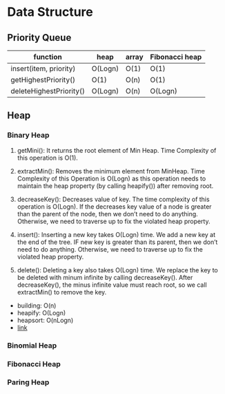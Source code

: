 Data Structure
==
## Priority Queue
function |heap | array | Fibonacci heap
-|-|-|- 
insert(item, priority) | O(Logn) | O(1) | O(1)
getHighestPriority() | O(1) | O(n) | O(1)
deleteHighestPriority() | O(Logn) | O(n) | O(Logn)

## Heap
### Binary Heap
1) getMini(): It returns the root element of Min Heap. Time Complexity of this operation is O(1).

2) extractMin(): Removes the minimum element from MinHeap. Time Complexity of this Operation is O(Logn) as this operation needs to maintain the heap property (by calling heapify()) after removing root.

3) decreaseKey(): Decreases value of key. The time complexity of this operation is O(Logn). If the decreases key value of a node is greater than the parent of the node, then we don’t need to do anything. Otherwise, we need to traverse up to fix the violated heap property.

4) insert(): Inserting a new key takes O(Logn) time. We add a new key at the end of the tree. IF new key is greater than its parent, then we don’t need to do anything. Otherwise, we need to traverse up to fix the violated heap property.

5) delete(): Deleting a key also takes O(Logn) time. We replace the key to be deleted with minum infinite by calling decreaseKey(). After decreaseKey(), the minus infinite value must reach root, so we call extractMin() to remove the key.

* building: O(n)
* heapify: O(Logn)
* heapsort: O(nLogn)
* [link](https://stackoverflow.com/questions/9755721/how-can-building-a-heap-be-on-time-complexity)

### Binomial Heap
### Fibonacci Heap
### Paring Heap
